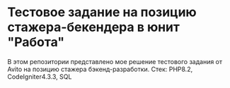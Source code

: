 # Тестовое задание на позицию стажера-бекендера в юнит "Работа"
В этом репозитории представлено мое решение тестового задания от Avito на позицию стажера бэкенд-разработки. Стек: PHP8.2, CodeIgniter4.3.3, SQL
